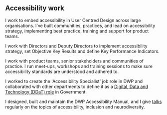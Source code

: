 ## Accessibility work

I work to embed accessibility in User Centred Design across large organisations. I've built communities, practices, and lead on accessibility strategy, implementing best practice, training and support for product teams.

I work with Directors and Deputy Directors to implement accessibility strategy, set Objective Key Results and define Key Performance Indicators.

I work with product teams, senior stakeholders and communities of practice. I run meet-ups, workshops and training sessions to make sure accessibility standards are understood and adhered to.

I worked to create the 'Accessibility Specialist' job role in DWP and collaborated with other departments to define it as a [Digital, Data and Technology (DDaT) role](https://www.gov.uk/guidance/accessibility-specialist) in Government.

I designed, built and maintain the DWP Accessibility Manual, and I give [talks](/talks) regularly on the topics of accessibility, inclusion and neurodiversity.